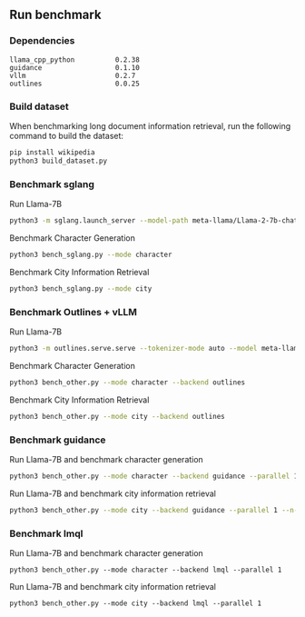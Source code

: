 ## Run benchmark

### Dependencies

```
llama_cpp_python          0.2.38
guidance                  0.1.10
vllm                      0.2.7
outlines                  0.0.25
```

### Build dataset

When benchmarking long document information retrieval, run the following command to build the dataset:

```bash
pip install wikipedia
python3 build_dataset.py
```

### Benchmark sglang

Run Llama-7B

```bash
python3 -m sglang.launch_server --model-path meta-llama/Llama-2-7b-chat-hf --port 30000
```

Benchmark Character Generation

```bash
python3 bench_sglang.py --mode character
```

Benchmark City Information Retrieval

```bash
python3 bench_sglang.py --mode city
```


### Benchmark Outlines + vLLM

Run Llama-7B

```bash
python3 -m outlines.serve.serve --tokenizer-mode auto --model meta-llama/Llama-2-7b-chat-hf  --disable-log-requests --port 21000
```

Benchmark Character Generation

```bash
python3 bench_other.py --mode character --backend outlines
```

Benchmark City Information Retrieval

```bash
python3 bench_other.py --mode city --backend outlines
```

### Benchmark guidance

Run Llama-7B and benchmark character generation

```bash
python3 bench_other.py --mode character --backend guidance --parallel 1 --n-ctx 4096 --model-path path/to/gguf
```

Run Llama-7B and benchmark city information retrieval

```bash
python3 bench_other.py --mode city --backend guidance --parallel 1 --n-ctx 4096 --model-path path/to/gguf
```

### Benchmark lmql

Run Llama-7B and benchmark character generation

```
python3 bench_other.py --mode character --backend lmql --parallel 1
```

Run Llama-7B and benchmark city information retrieval

```
python3 bench_other.py --mode city --backend lmql --parallel 1
```
